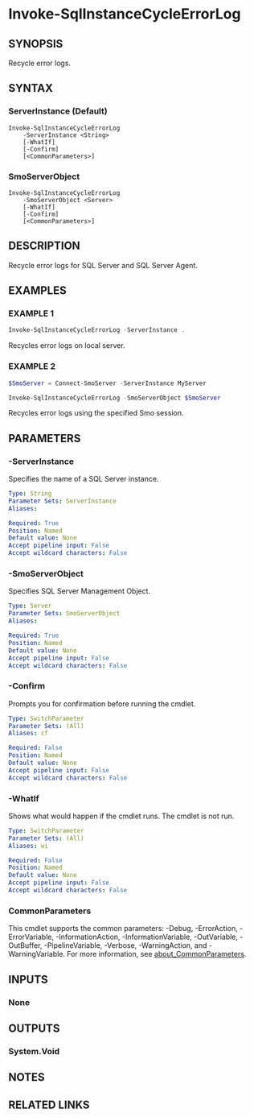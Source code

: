 ﻿---
external help file: SqlServerMaintenance-help.xml
Module Name: SqlServerMaintenance
online version:
schema: 2.0.0
---

# Invoke-SqlInstanceCycleErrorLog

## SYNOPSIS
Recycle error logs.

## SYNTAX

### ServerInstance (Default)
```
Invoke-SqlInstanceCycleErrorLog
	-ServerInstance <String>
	[-WhatIf]
	[-Confirm]
	[<CommonParameters>]
```

### SmoServerObject
```
Invoke-SqlInstanceCycleErrorLog
	-SmoServerObject <Server>
	[-WhatIf]
	[-Confirm]
	[<CommonParameters>]
```

## DESCRIPTION
Recycle error logs for SQL Server and SQL Server Agent.

## EXAMPLES

### EXAMPLE 1
```powershell
Invoke-SqlInstanceCycleErrorLog -ServerInstance .
```

Recycles error logs on local server.

### EXAMPLE 2
```powershell
$SmoServer = Connect-SmoServer -ServerInstance MyServer

Invoke-SqlInstanceCycleErrorLog -SmoServerObject $SmoServer
```

Recycles error logs using the specified Smo session.

## PARAMETERS

### -ServerInstance
Specifies the name of a SQL Server instance.

```yaml
Type: String
Parameter Sets: ServerInstance
Aliases:

Required: True
Position: Named
Default value: None
Accept pipeline input: False
Accept wildcard characters: False
```

### -SmoServerObject
Specifies SQL Server Management Object.

```yaml
Type: Server
Parameter Sets: SmoServerObject
Aliases:

Required: True
Position: Named
Default value: None
Accept pipeline input: False
Accept wildcard characters: False
```

### -Confirm
Prompts you for confirmation before running the cmdlet.

```yaml
Type: SwitchParameter
Parameter Sets: (All)
Aliases: cf

Required: False
Position: Named
Default value: None
Accept pipeline input: False
Accept wildcard characters: False
```

### -WhatIf
Shows what would happen if the cmdlet runs.
The cmdlet is not run.

```yaml
Type: SwitchParameter
Parameter Sets: (All)
Aliases: wi

Required: False
Position: Named
Default value: None
Accept pipeline input: False
Accept wildcard characters: False
```

### CommonParameters
This cmdlet supports the common parameters: -Debug, -ErrorAction, -ErrorVariable, -InformationAction, -InformationVariable, -OutVariable, -OutBuffer, -PipelineVariable, -Verbose, -WarningAction, and -WarningVariable. For more information, see [about_CommonParameters](http://go.microsoft.com/fwlink/?LinkID=113216).

## INPUTS

### None

## OUTPUTS

### System.Void

## NOTES

## RELATED LINKS
